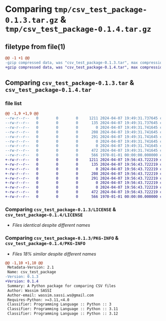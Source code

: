 # Comparing `tmp/csv_test_package-0.1.3.tar.gz` & `tmp/csv_test_package-0.1.4.tar.gz`

## filetype from file(1)

```diff
@@ -1 +1 @@
-gzip compressed data, was "csv_test_package-0.1.3.tar", max compression
+gzip compressed data, was "csv_test_package-0.1.4.tar", max compression
```

## Comparing `csv_test_package-0.1.3.tar` & `csv_test_package-0.1.4.tar`

### file list

```diff
@@ -1,9 +1,9 @@
--rw-r--r--   0        0        0     1211 2024-04-07 19:49:31.737645 csv_test_package-0.1.3/LICENSE
--rw-r--r--   0        0        0      135 2024-04-07 19:49:31.737645 csv_test_package-0.1.3/README.md
--rw-r--r--   0        0        0        0 2024-04-07 19:49:31.741645 csv_test_package-0.1.3/csv_test_package/__init__.py
--rw-r--r--   0        0        0      208 2024-04-07 19:49:31.741645 csv_test_package-0.1.3/csv_test_package/compare.py
--rw-r--r--   0        0        0      291 2024-04-07 19:49:31.741645 csv_test_package-0.1.3/csv_test_package/csvfile.py
--rw-r--r--   0        0        0        0 2024-04-07 19:49:31.741645 csv_test_package-0.1.3/csv_test_package/exceptions.py
--rw-r--r--   0        0        0        0 2024-04-07 19:49:31.741645 csv_test_package-0.1.3/csv_test_package/utils.py
--rw-r--r--   0        0        0      472 2024-04-07 19:49:31.741645 csv_test_package-0.1.3/pyproject.toml
--rw-r--r--   0        0        0      566 1970-01-01 00:00:00.000000 csv_test_package-0.1.3/PKG-INFO
+-rw-r--r--   0        0        0     1211 2024-04-07 19:56:43.722219 csv_test_package-0.1.4/LICENSE
+-rw-r--r--   0        0        0      135 2024-04-07 19:56:43.722219 csv_test_package-0.1.4/README.md
+-rw-r--r--   0        0        0        0 2024-04-07 19:56:43.722219 csv_test_package-0.1.4/csv_test_package/__init__.py
+-rw-r--r--   0        0        0      208 2024-04-07 19:56:43.722219 csv_test_package-0.1.4/csv_test_package/compare.py
+-rw-r--r--   0        0        0      291 2024-04-07 19:56:43.722219 csv_test_package-0.1.4/csv_test_package/csvfile.py
+-rw-r--r--   0        0        0        0 2024-04-07 19:56:43.722219 csv_test_package-0.1.4/csv_test_package/exceptions.py
+-rw-r--r--   0        0        0        0 2024-04-07 19:56:43.722219 csv_test_package-0.1.4/csv_test_package/utils.py
+-rw-r--r--   0        0        0      472 2024-04-07 19:56:43.722219 csv_test_package-0.1.4/pyproject.toml
+-rw-r--r--   0        0        0      566 1970-01-01 00:00:00.000000 csv_test_package-0.1.4/PKG-INFO
```

### Comparing `csv_test_package-0.1.3/LICENSE` & `csv_test_package-0.1.4/LICENSE`

 * *Files identical despite different names*

### Comparing `csv_test_package-0.1.3/PKG-INFO` & `csv_test_package-0.1.4/PKG-INFO`

 * *Files 18% similar despite different names*

```diff
@@ -1,10 +1,10 @@
 Metadata-Version: 2.1
 Name: csv_test_package
-Version: 0.1.3
+Version: 0.1.4
 Summary: A Python package for comparing CSV files
 Author: Wassim SASSI
 Author-email: wassim.sassi.ws@gmail.com
 Requires-Python: >=3.11,<4.0
 Classifier: Programming Language :: Python :: 3
 Classifier: Programming Language :: Python :: 3.11
 Classifier: Programming Language :: Python :: 3.12
```

